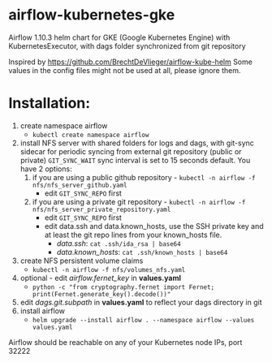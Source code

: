 # airflow-kubernetes-gke
Airflow 1.10.3 helm chart for GKE (Google Kubernetes Engine) with KubernetesExecutor, with dags folder synchronized from git repository

Inspired by https://github.com/BrechtDeVlieger/airflow-kube-helm
Some values in the config files might not be used at all, please ignore them.



# Installation:

1. create namespace airflow
    - `kubectl create namespace airflow`
2. install NFS server with shared folders for logs and dags, with git-sync sidecar for periodic syncing from external git repository (public or private) `GIT_SYNC_WAIT` sync interval is set to 15 seconds default. You have 2 options:
    1. if you are using a public github repository - `kubectl -n airflow -f nfs/nfs_server_github.yaml`
        - edit `GIT_SYNC_REPO` first
    2. if you are using a private git repository - `kubectl -n airflow -f nfs/nfs_server_private_repository.yaml`
        - edit `GIT_SYNC_REPO` first
        - edit data.ssh and data.known_hosts, use the SSH private key and at least the git repo lines from your known_hosts file.
          - *data.ssh*: `cat .ssh/ida_rsa | base64`
          - *data.known_hosts*: `cat .ssh/known_hosts | base64`         
3. create NFS persistent volume claims
     - `kubectl -n airflow -f nfs/volumes_nfs.yaml`
4. optional - edit *airflow.fernet_key* in **values.yaml**
     - `python -c "from cryptography.fernet import Fernet; print(Fernet.generate_key().decode())"`
5. edit *dags.git.subpath* in **values.yaml** to reflect your dags directory in git    
6. install airflow
     - `helm upgrade --install airflow . --namespace airflow --values values.yaml`
     
     
Airflow should be reachable on any of your Kubernetes node IPs, port 32222
     
     
     
  

